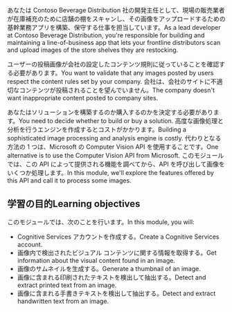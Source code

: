 <span data-ttu-id="41058-101">あなたは Contoso Beverage Distribution 社の開発主任として、現場の販売業者が在庫補充のために店舗の棚をスキャンし、その画像をアップロードするための基幹業務アプリを構築、保守する仕事を担当しています。</span><span class="sxs-lookup"><span data-stu-id="41058-101">As a lead developer at Contoso Beverage Distribution, you're responsible for building and maintaining a line-of-business app that lets your frontline distributors scan and upload images of the store shelves they are restocking.</span></span>

<span data-ttu-id="41058-102">ユーザーの投稿画像が会社の設定したコンテンツ規則に従っていることを確認する必要があります。</span><span class="sxs-lookup"><span data-stu-id="41058-102">You want to validate that any images posted by users respect the content rules set by your company.</span></span> <span data-ttu-id="41058-103">会社は、会社のサイトに不適切なコンテンツが投稿されることを望んでいません。</span><span class="sxs-lookup"><span data-stu-id="41058-103">The company doesn't want inappropriate content posted to company sites.</span></span> 

<span data-ttu-id="41058-104">あなたはソリューションを構築するのか購入するのかを決定する必要があります。</span><span class="sxs-lookup"><span data-stu-id="41058-104">You need to decide whether to build or buy a solution.</span></span> <span data-ttu-id="41058-105">高度な画像処理と分析を行うエンジンを作成するとコストがかかります。</span><span class="sxs-lookup"><span data-stu-id="41058-105">Building a sophisticated image processing and analysis engine is costly.</span></span> <span data-ttu-id="41058-106">代わりとなる方法の 1 つは、Microsoft の Computer Vision API を使用することです。</span><span class="sxs-lookup"><span data-stu-id="41058-106">One alternative is to use the Computer Vision API from Microsoft.</span></span> <span data-ttu-id="41058-107">このモジュールでは、この API によって提供される機能を調べてから、API を呼び出して画像をいくつか処理します。</span><span class="sxs-lookup"><span data-stu-id="41058-107">In this module, we'll explore the features offered by this API and call it to process some images.</span></span> 

## <a name="learning-objectives"></a><span data-ttu-id="41058-108">学習の目的</span><span class="sxs-lookup"><span data-stu-id="41058-108">Learning objectives</span></span>

<span data-ttu-id="41058-109">このモジュールでは、次のことを行います。</span><span class="sxs-lookup"><span data-stu-id="41058-109">In this module, you will:</span></span>

- <span data-ttu-id="41058-110">Cognitive Services アカウントを作成する。</span><span class="sxs-lookup"><span data-stu-id="41058-110">Create a Cognitive Services account.</span></span>
- <span data-ttu-id="41058-111">画像内で検出されたビジュアル コンテンツに関する情報を取得する。</span><span class="sxs-lookup"><span data-stu-id="41058-111">Get information about the visual content found in an image.</span></span>
- <span data-ttu-id="41058-112">画像のサムネイルを生成する。</span><span class="sxs-lookup"><span data-stu-id="41058-112">Generate a thumbnail of an image.</span></span>
- <span data-ttu-id="41058-113">画像に含まれる印刷されたテキストを検出して抽出する。</span><span class="sxs-lookup"><span data-stu-id="41058-113">Detect and extract printed text from an image.</span></span>
- <span data-ttu-id="41058-114">画像に含まれる手書きテキストを検出して抽出する。</span><span class="sxs-lookup"><span data-stu-id="41058-114">Detect and extract handwritten text from an image.</span></span>